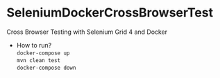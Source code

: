 # SeleniumDockerCrossBrowserTest
Cross Browser Testing with Selenium Grid 4 and Docker

- How to run?  
  ```docker-compose up```  
  ```mvn clean test```  
  ```docker-compose down```
